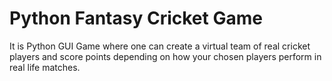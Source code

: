 # Python Fantasy Cricket Game
It  is Python GUI Game where one can create a virtual team of real cricket players and score points depending on how your chosen players perform in real life matches.


